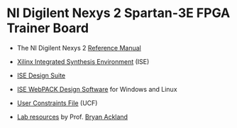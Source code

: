 # NI Digilent Nexys 2 Spartan-3E FPGA Trainer Board

* The NI Digilent Nexys 2 [Reference Manual](https://reference.digilentinc.com/reference/programmable-logic/nexys-2/reference-manual)

* [Xilinx Integrated Synthesis Environment](https://en.wikipedia.org/wiki/Xilinx_ISE) (ISE)

* [ISE Design Suite](https://www.xilinx.com/products/design-tools/ise-design-suite.html)

* [ISE WebPACK Design Software](https://www.xilinx.com/products/design-tools/ise-design-suite/ise-webpack.html) for Windows and Linux

* [User Constraints File](https://www.xilinx.com/support/documentation/sw_manuals/xilinx11/platform_studio/ps_p_hdw_setting_up_your_ucf.htm) (UCF)

* [Lab resources](https://personal.stevens.edu/~backland/Courses/Course487_Spring_18.htm) by Prof. [Bryan Ackland](https://ieee-ceda.org/contact/bryan-ackland)
